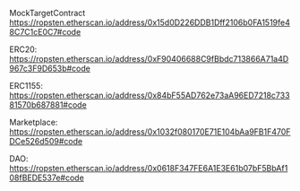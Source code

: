 MockTargetContract https://ropsten.etherscan.io/address/0x15d0D226DDB1Dff2106b0FA1519fe48C7C1cE0C7#code

ERC20: https://ropsten.etherscan.io/address/0xF90406688C9fBbdc713866A71a4D967c3F9D653b#code

ERC1155: https://ropsten.etherscan.io/address/0x84bF55AD762e73aA96ED7218c73381570b687881#code

Marketplace: https://ropsten.etherscan.io/address/0x1032f080170E71E104bAa9FB1F470FDCe526d509#code

DAO: https://ropsten.etherscan.io/address/0x0618F347FE6A1E3E61b07bF5BbAf108fBEDE537e#code